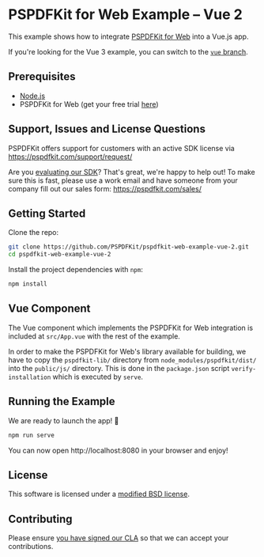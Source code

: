# PSPDFKit for Web Example – Vue 2

This example shows how to integrate [PSPDFKit for Web](https://pspdfkit.com/web/) into a Vue.js app.

If you're looking for the Vue 3 example, you can switch to the [`vue` branch](https://github.com/PSPDFKit/pspdfkit-web-example-vue/tree/master).

## Prerequisites

- [Node.js](http://nodejs.org/)
- PSPDFKit for Web (get your free trial [here](https://pspdfkit.com/try/))

## Support, Issues and License Questions

PSPDFKit offers support for customers with an active SDK license via https://pspdfkit.com/support/request/

Are you [evaluating our SDK](https://pspdfkit.com/try/)? That's great, we're happy to help out! To make sure this is fast, please use a work email and have someone from your company fill out our sales form: https://pspdfkit.com/sales/

## Getting Started

Clone the repo:

```bash
git clone https://github.com/PSPDFKit/pspdfkit-web-example-vue-2.git
cd pspdfkit-web-example-vue-2
```

Install the project dependencies with `npm`:

```bash
npm install
```

## Vue Component

The Vue component which implements the PSPDFKit for Web integration is included at `src/App.vue` with the rest of the example.

In order to make the PSPDFKit for Web's library available for building, we have to copy the `pspdfkit-lib/` directory from `node_modules/pspdfkit/dist/` into the `public/js/` directory. This is done in the `package.json` script `verify-installation` which is executed by `serve`.

## Running the Example

We are ready to launch the app! 🎉

```bash
npm run serve
```

You can now open http://localhost:8080 in your browser and enjoy!

## License

This software is licensed under a [modified BSD license](LICENSE).

## Contributing

Please ensure
[you have signed our CLA](https://pspdfkit.com/guides/web/current/miscellaneous/contributing/) so that we can
accept your contributions.
